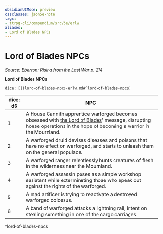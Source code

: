 ```yaml
---
obsidianUIMode: preview
cssclasses: json5e-note
tags:
- ttrpg-cli/compendium/src/5e/erlw
aliases:
- Lord of Blades NPCs
---
```

# Lord of Blades NPCs
*Source: Eberron: Rising from the Last War p. 214* 

**Lord of Blades NPCs**

`dice: [](lord-of-blades-npcs-erlw.md#^lord-of-blades-npcs)`

| dice: d6 | NPC |
|----------|-----|
| 1 | A House Cannith apprentice warforged becomes obsessed with [the Lord of Blades](Інструменти%20ДМ/CLI/bestiary/npc/the-lord-of-blades-erlw.md)' message, disrupting house operations in the hope of becoming a warrior in the Mournland. |
| 2 | A warforged druid devises diseases and poisons that have no effect on warforged, and starts to unleash them on the general populace. |
| 3 | A warforged ranger relentlessly hunts creatures of flesh in the wilderness near the Mournland. |
| 4 | A warforged assassin poses as a simple workshop assistant while exterminating those who speak out against the rights of the warforged. |
| 5 | A mad artificer is trying to reactivate a destroyed warforged colossus. |
| 6 | A band of warforged attacks a lightning rail, intent on stealing something in one of the cargo carriages. |
^lord-of-blades-npcs